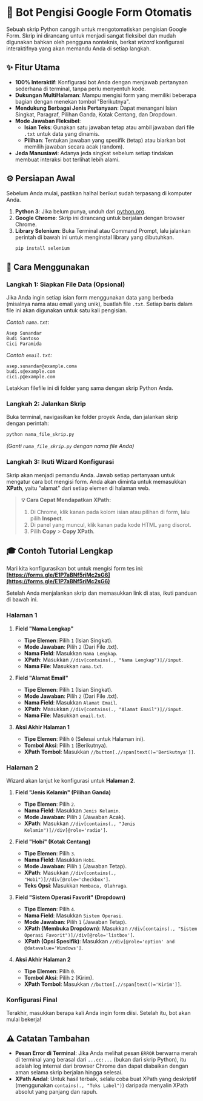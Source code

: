 
# 🤖 Bot Pengisi Google Form Otomatis

Sebuah skrip Python canggih untuk mengotomatiskan pengisian Google Form. Skrip ini dirancang untuk menjadi sangat fleksibel dan mudah digunakan bahkan oleh pengguna nonteknis, berkat *wizard* konfigurasi interaktifnya yang akan memandu Anda di setiap langkah.



## ✨ Fitur Utama

  * **100% Interaktif**: Konfigurasi bot Anda dengan menjawab pertanyaan sederhana di terminal, tanpa perlu menyentuh kode.
  * **Dukungan MultiHalaman**: Mampu mengisi form yang memiliki beberapa bagian dengan menekan tombol "Berikutnya".
  * **Mendukung Berbagai Jenis Pertanyaan**: Dapat menangani Isian Singkat, Paragraf, Pilihan Ganda, Kotak Centang, dan Dropdown.
  * **Mode Jawaban Fleksibel**:
      * **Isian Teks**: Gunakan satu jawaban tetap atau ambil jawaban dari file `.txt` untuk data yang dinamis.
      * **Pilihan**: Tentukan jawaban yang spesifik (tetap) atau biarkan bot memilih jawaban secara acak (random).
  * **Jeda Manusiawi**: Adanya jeda singkat sebelum setiap tindakan membuat interaksi bot terlihat lebih alami.



## ⚙️ Persiapan Awal

Sebelum Anda mulai, pastikan halhal berikut sudah terpasang di komputer Anda.

1.  **Python 3**: Jika belum punya, unduh dari [python.org](https://www.python.org/downloads/).
2.  **Google Chrome**: Skrip ini dirancang untuk berjalan dengan browser Chrome.
3.  **Library Selenium**: Buka Terminal atau Command Prompt, lalu jalankan perintah di bawah ini untuk menginstal library yang dibutuhkan.
    ```bash
    pip install selenium
    ```



## 🚀 Cara Menggunakan

### **Langkah 1: Siapkan File Data (Opsional)**

Jika Anda ingin setiap isian form menggunakan data yang berbeda (misalnya nama atau email yang unik), buatlah file `.txt`. Setiap baris dalam file ini akan digunakan untuk satu kali pengisian.

*Contoh `nama.txt`:*

```
Asep Sunandar
Budi Santoso
Cici Paramida
```

*Contoh `email.txt`:*

```
asep.sunandar@example.coma
budi.s@example.com
cici.p@example.com
```

Letakkan filefile ini di folder yang sama dengan skrip Python Anda.

### **Langkah 2: Jalankan Skrip**

Buka terminal, navigasikan ke folder proyek Anda, dan jalankan skrip dengan perintah:

```bash
python nama_file_skrip.py
```

*(Ganti `nama_file_skrip.py` dengan nama file Anda)*

### **Langkah 3: Ikuti Wizard Konfigurasi**

Skrip akan menjadi pemandu Anda. Jawab setiap pertanyaan untuk mengatur cara bot mengisi form. Anda akan diminta untuk memasukkan **XPath**, yaitu "alamat" dari setiap elemen di halaman web.

> **💡 Cara Cepat Mendapatkan XPath:**
>
> 1.  Di Chrome, klik kanan pada kolom isian atau pilihan di form, lalu pilih **Inspect**.
> 2.  Di panel yang muncul, klik kanan pada kode HTML yang disorot.
> 3.  Pilih **Copy** \> **Copy XPath**.



## 🎓 Contoh Tutorial Lengkap

Mari kita konfigurasikan bot untuk mengisi form tes ini: **[https://forms.gle/E1P7aBNf5riMc2sG6](https://forms.gle/E1P7aBNf5riMc2sG6)**

Setelah Anda menjalankan skrip dan memasukkan link di atas, ikuti panduan di bawah ini.

### Halaman 1

1.  **Field "Nama Lengkap"**

      * **Tipe Elemen**: Pilih `1` (Isian Singkat).
      * **Mode Jawaban**: Pilih `2` (Dari File .txt).
      * **Nama Field**: Masukkan `Nama Lengkap`.
      * **XPath**: Masukkan `//div[contains(., "Nama Lengkap")]//input`.
      * **Nama File**: Masukkan `nama.txt`.

2.  **Field "Alamat Email"**

      * **Tipe Elemen**: Pilih `1` (Isian Singkat).
      * **Mode Jawaban**: Pilih `2` (Dari File .txt).
      * **Nama Field**: Masukkan `Alamat Email`.
      * **XPath**: Masukkan `//div[contains(., "Alamat Email")]//input`.
      * **Nama File**: Masukkan `email.txt`.

3.  **Aksi Akhir Halaman 1**

      * **Tipe Elemen**: Pilih `0` (Selesai untuk Halaman ini).
      * **Tombol Aksi**: Pilih `1` (Berikutnya).
      * **XPath Tombol**: Masukkan `//button[.//span[text()='Berikutnya']]`.

### Halaman 2

Wizard akan lanjut ke konfigurasi untuk **Halaman 2**.

1.  **Field "Jenis Kelamin" (Pilihan Ganda)**

      * **Tipe Elemen**: Pilih `2`.
      * **Nama Field**: Masukkan `Jenis Kelamin`.
      * **Mode Jawaban**: Pilih `2` (Jawaban Acak).
      * **XPath**: Masukkan `//div[contains(., "Jenis Kelamin")]//div[@role='radio']`.

2.  **Field "Hobi" (Kotak Centang)**

      * **Tipe Elemen**: Pilih `3`.
      * **Nama Field**: Masukkan `Hobi`.
      * **Mode Jawaban**: Pilih `1` (Jawaban Tetap).
      * **XPath**: Masukkan `//div[contains(., "Hobi")]//div[@role='checkbox']`.
      * **Teks Opsi**: Masukkan `Membaca, Olahraga`.

3.  **Field "Sistem Operasi Favorit" (Dropdown)**

      * **Tipe Elemen**: Pilih `4`.
      * **Nama Field**: Masukkan `Sistem Operasi`.
      * **Mode Jawaban**: Pilih `1` (Jawaban Tetap).
      * **XPath (Membuka Dropdown)**: Masukkan `//div[contains(., "Sistem Operasi Favorit")]//div[@role='listbox']`.
      * **XPath (Opsi Spesifik)**: Masukkan `//div[@role='option' and @datavalue='Windows']`.

4.  **Aksi Akhir Halaman 2**

      * **Tipe Elemen**: Pilih `0`.
      * **Tombol Aksi**: Pilih `2` (Kirim).
      * **XPath Tombol**: Masukkan `//button[.//span[text()='Kirim']]`.

### Konfigurasi Final

Terakhir, masukkan berapa kali Anda ingin form diisi. Setelah itu, bot akan mulai bekerja\!



## ⚠️ Catatan Tambahan

  * **Pesan Error di Terminal**: Jika Anda melihat pesan `ERROR` berwarna merah di terminal yang berasal dari `...cc:...` (bukan dari skrip Python), itu adalah log internal dari browser Chrome dan dapat diabaikan dengan aman selama skrip berjalan hingga selesai.
  * **XPath Andal**: Untuk hasil terbaik, selalu coba buat XPath yang deskriptif (menggunakan `contains(., "Teks Label")`) daripada menyalin XPath absolut yang panjang dan rapuh.